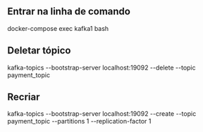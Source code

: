 ## Entrar na linha de comando
docker-compose exec kafka1 bash

## Deletar tópico
kafka-topics --bootstrap-server localhost:19092 --delete --topic payment_topic

## Recriar
kafka-topics --bootstrap-server localhost:19092 --create --topic payment_topic --partitions 1 --replication-factor 1